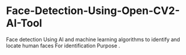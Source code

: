 # Face-Detection-Using-Open-CV2-AI-Tool
Face detection Using Al and machine learning algorithms to identify and locate human faces  For identification Purpose .
